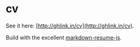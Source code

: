 cv
==

See it here: [http://ghlink.in/cv](http://ghlink.in/cv).

Build with the excellent [markdown-resume-js](https://github.com/c0bra/markdown-resume-js).
